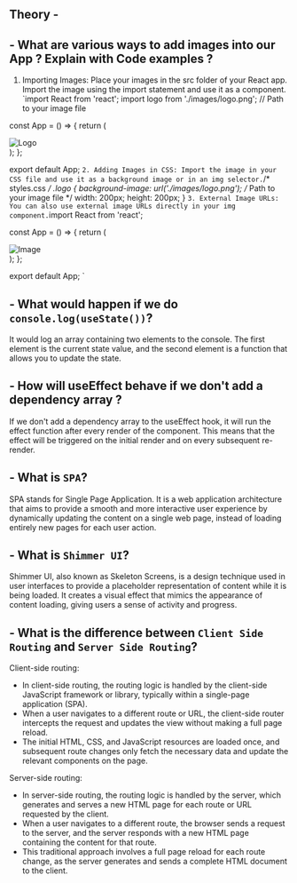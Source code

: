 ## Theory - 
## - What are various ways to add images into our App ? Explain with Code examples ?
1. Importing Images: Place your images in the src folder of your React app. Import the image using the import statement and use it as a component. 
`import React from 'react';
import logo from './images/logo.png'; // Path to your image file

const App = () => {
  return (
    <div>
      <img src={logo} alt="Logo" />
    </div>
  );
};

export default App;
`
2. Adding Images in CSS: Import the image in your CSS file and use it as a background image or in an img selector.
`/* styles.css */
.logo {
  background-image: url('./images/logo.png'); /* Path to your image file */
  width: 200px;
  height: 200px;
}
`
3. External Image URLs: You can also use external image URLs directly in your img component.
`import React from 'react';

const App = () => {
  return (
    <div>
      <img src="https://example.com/path/to/image.jpg" alt="Image" />
    </div>
  );
};

export default App;
`

## - What would happen if we do `console.log(useState())`?
It would log an array containing two elements to the console. The first element is the current state value, and the second element is a function that allows you to update the state.

## - How will useEffect behave if we don't add a dependency array ?
If we don't add a dependency array to the useEffect hook, it will run the effect function after every render of the component. This means that the effect will be triggered on the initial render and on every subsequent re-render.

## - What is `SPA`?
SPA stands for Single Page Application. It is a web application architecture that aims to provide a smooth and more interactive user experience by dynamically updating the content on a single web page, instead of loading entirely new pages for each user action.

## - What is `Shimmer UI`?
Shimmer UI, also known as Skeleton Screens, is a design technique used in user interfaces to provide a placeholder representation of content while it is being loaded. It creates a visual effect that mimics the appearance of content loading, giving users a sense of activity and progress.

## - What is the difference between `Client Side Routing` and `Server Side Routing`?
Client-side routing:
- In client-side routing, the routing logic is handled by the client-side JavaScript framework or library, typically within a single-page application (SPA).
- When a user navigates to a different route or URL, the client-side router intercepts the request and updates the view without making a full page reload.
- The initial HTML, CSS, and JavaScript resources are loaded once, and subsequent route changes only fetch the necessary data and update the relevant components on the page.

Server-side routing:
- In server-side routing, the routing logic is handled by the server, which generates and serves a new HTML page for each route or URL requested by the client.
- When a user navigates to a different route, the browser sends a request to the server, and the server responds with a new HTML page containing the content for that route.
- This traditional approach involves a full page reload for each route change, as the server generates and sends a complete HTML document to the client.
